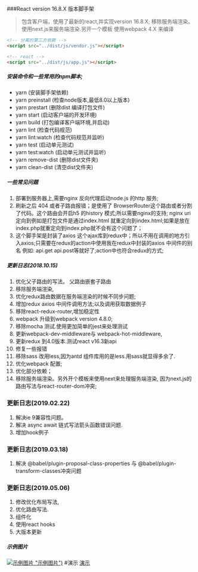 ###React version 16.8.X 版本脚手架
> 包含客户端，使用了最新的react,并实现version 16.8.X;
> 移除服务端渲染。使用next.js来服务端渲染.另开一个模板
> 使用webpack 4.X 来编译
```html
<!-- 分离的第三方依赖 -->
<script src="../dist/js/vendor.js"></script>

<!-- react -->
<script src="../dist/js/app.js"></script>
```
##### 安装命令和一些常用的npm脚本;
- yarn    (安装脚手架依赖)
- yarn preinstall    (检查node版本,最低8.0以上版本)
- yarn prestart    (删除dist 编译打包文件)
- yarn start (启动客户端的开发环境)
- yarn build (打包编译客户端环境,并启动)
- yarn lint (检查代码规范)
- yarn lint:watch (检查代码规范并监听)
- yarn test (启动单元测试)
- yarn test:watch (启动单元测试并监听)
- yarn remove-dist (删除dist文件夹)
- yarn clean-dist (清空dist文件夹)
##### 一些常见问题
1. 部署到服务器上,需要nginx 反向代理启动node.js 的http 服务;
2. 刷新之后 404 或者子路由报错；是使用了 BrowserRouter这个路由或者分割了代码。这个路由会开启h5 的history 模式;所以需要nginx的支持; nginx uri 定向到例如是打包文件是通过index.html 就重定向到index.html;如果是放在index.php就重定向到index.php就不会有这个问题了；
3. 这个脚手架是封装了axios 这个ajax库到redux中；所以不用在调用的地方引入axios;只需要在redux的action中使用我在redux中封装的axios 中间件的别名  例如: api.get api.post等就好了;action中也符合redux的方式;
##### 更新日志(2018.10.15)
1. 优化父子路由的写法。 父路由嵌套子路由
2. 移除服务端渲染,
3. 优化redux路由数据在服务端渲染的时候不同步问题;
4. 增加redux axios 中间件调用方法;以及调用获取数据例子
5. 移除react-redux-router,增加稳定性
6. webpack 升级到webpack version 4.8.0;
7. 移除mocha 测试.使用更加简单的jest来处理测试
8. 更新webpack-dev-middleware与 webpack-hot-middleware,
9. 更新redux 到4.0版本.测试react v16.3新api
10. 修复一些报错
11. 移除sass 改用less,因为antd 组件库用的是less.用sass就显得多余了.
12. 优化webpack 配置;
13. 优化部分依赖；
14. 移除服务端渲染。另外开个模板来使用next来处理服务端渲染, 因为next.js的路由写法与react-router-dom冲突;
### 更新日志(2019.02.22)
1. 解决ie 9兼容性问题。
2. 解决 async await 链式写法箭头函数错误问题.
3. 增加hook例子
### 更新日志(2019.03.18)
1. 解决 @babel/plugin-proposal-class-properties 与 @babel/plugin-transform-classes冲突问题
### 更新日志(2019.05.06)
1. 修改优化布局写法,
2. 优化路由写法.
3. 组件化
4. 使用react hooks
5. 大版本更新
##### 示例图片
[![示例图片](./screen/1.gif) "示例图片")](https://react-template.keep-wan.me "示例")
#演示
[演示](https://react-template.keep-wan.me "演示")